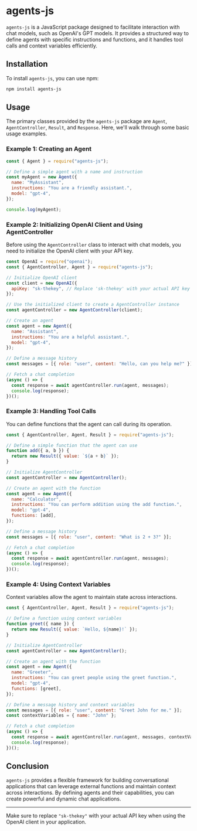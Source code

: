 # agents-js

`agents-js` is a JavaScript package designed to facilitate interaction with chat models, such as OpenAI's GPT models. It provides a structured way to define agents with specific instructions and functions, and it handles tool calls and context variables efficiently.

## Installation

To install `agents-js`, you can use npm:

```bash
npm install agents-js
```

## Usage

The primary classes provided by the `agents-js` package are `Agent`, `AgentController`, `Result`, and `Response`. Here, we'll walk through some basic usage examples.

### Example 1: Creating an Agent

```javascript
const { Agent } = require("agents-js");

// Define a simple agent with a name and instruction
const myAgent = new Agent({
  name: "MyAssistant",
  instructions: "You are a friendly assistant.",
  model: "gpt-4",
});

console.log(myAgent);
```

### Example 2: Initializing OpenAI Client and Using AgentController

Before using the `AgentController` class to interact with chat models, you need to initialize the OpenAI client with your API key.

```javascript
const OpenAI = require("openai");
const { AgentController, Agent } = require("agents-js");

// Initialize OpenAI client
const client = new OpenAI({
  apiKey: "sk-thekey", // Replace 'sk-thekey' with your actual API key
});

// Use the initialized client to create a AgentController instance
const agentController = new AgentController(client);

// Create an agent
const agent = new Agent({
  name: "Assistant",
  instructions: "You are a helpful assistant.",
  model: "gpt-4",
});

// Define a message history
const messages = [{ role: "user", content: "Hello, can you help me?" }];

// Fetch a chat completion
(async () => {
  const response = await agentController.run(agent, messages);
  console.log(response);
})();
```

### Example 3: Handling Tool Calls

You can define functions that the agent can call during its operation.

```javascript
const { AgentController, Agent, Result } = require("agents-js");

// Define a simple function that the agent can use
function add({ a, b }) {
  return new Result({ value: `${a + b}` });
}

// Initialize AgentController
const agentController = new AgentController();

// Create an agent with the function
const agent = new Agent({
  name: "Calculator",
  instructions: "You can perform addition using the add function.",
  model: "gpt-4",
  functions: [add],
});

// Define a message history
const messages = [{ role: "user", content: "What is 2 + 3?" }];

// Fetch a chat completion
(async () => {
  const response = await agentController.run(agent, messages);
  console.log(response);
})();
```

### Example 4: Using Context Variables

Context variables allow the agent to maintain state across interactions.

```javascript
const { AgentController, Agent, Result } = require("agents-js");

// Define a function using context variables
function greet({ name }) {
  return new Result({ value: `Hello, ${name}!` });
}

// Initialize AgentController
const agentController = new AgentController();

// Create an agent with the function
const agent = new Agent({
  name: "Greeter",
  instructions: "You can greet people using the greet function.",
  model: "gpt-4",
  functions: [greet],
});

// Define a message history and context variables
const messages = [{ role: "user", content: "Greet John for me." }];
const contextVariables = { name: "John" };

// Fetch a chat completion
(async () => {
  const response = await agentController.run(agent, messages, contextVariables);
  console.log(response);
})();
```

## Conclusion

`agents-js` provides a flexible framework for building conversational applications that can leverage external functions and maintain context across interactions. By defining agents and their capabilities, you can create powerful and dynamic chat applications.

---

Make sure to replace `"sk-thekey"` with your actual API key when using the OpenAI client in your application.
